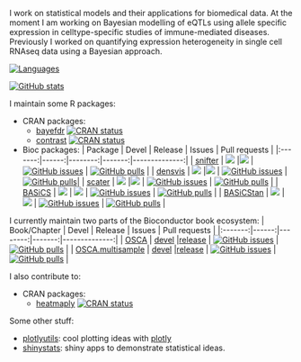 I work on statistical models and their applications for biomedical data.
At the moment I am working on Bayesian modelling of eQTLs using allele
specific expression in celltype-specific studies of immune-mediated diseases.
Previously I worked on quantifying expression heterogeneity in 
single cell RNAseq data using a Bayesian approach.

[![Languages](https://github-readme-stats.vercel.app/api/top-langs?username=Alanocallaghan&layout=compact&hide=tex,html,groovy&theme=radical)](https://github.com/anuraghazra/github-readme-stats)

[![GitHub stats](https://github-readme-stats.vercel.app/api?username=Alanocallaghan&count_private=true&theme=radical)](https://github.com/anuraghazra/github-readme-stats)

I maintain some R packages:
- CRAN packages:
  - [bayefdr](https://cran.r-project.org/web/packages/bayefdr/index.html) [![CRAN
status](https://www.r-pkg.org/badges/version/bayefdr)](https://CRAN.R-project.org/package=bayefdr)
  - [contrast](https://cran.r-project.org/web/packages/contrast/index.html) [![CRAN
status](https://www.r-pkg.org/badges/version/contrast)](https://CRAN.R-project.org/package=contrast)
- Bioc packages:
  | Package | Devel | Release | Issues | Pull requests |
  |:-------:|------:|--------:|-------:|--------------:|
  | [snifter](https://github.com/Alanocallaghan/snifter) | [![](http://bioconductor.org/shields/build/devel/bioc/snifter.svg)](http://bioconductor.org/checkResults/devel/bioc-LATEST/snifter) |[![](http://bioconductor.org/shields/build/release/bioc/snifter.svg)](http://bioconductor.org/checkResults/release/bioc-LATEST/snifter) | [![GitHub issues](https://img.shields.io/github/issues/Alanocallaghan/snifter)](https://github.com/Alanocallaghan/snifter/issues) | [![GitHub pulls](https://img.shields.io/github/issues-pr/Alanocallaghan/snifter)](https://github.com/Alanocallaghan/snifter/pulls) |
  | [densvis](https://github.com/Alanocallaghan/densvis) | [![](http://bioconductor.org/shields/build/devel/bioc/densvis.svg)](http://bioconductor.org/checkResults/devel/bioc-LATEST/densvis) |[![](http://bioconductor.org/shields/build/release/bioc/densvis.svg)](http://bioconductor.org/checkResults/release/bioc-LATEST/densvis) | [![GitHub issues](https://img.shields.io/github/issues/Alanocallaghan/densvis)](https://github.com/Alanocallaghan/densvis/issues) | [![GitHub pulls](https://img.shields.io/github/issues-pr/Alanocallaghan/densvis)](https://github.com/Alanocallaghan/densvis/pulls)|
  | [scater](https://github.com/Alanocallaghan/scater) | [![](http://bioconductor.org/shields/build/devel/bioc/scater.svg)](http://bioconductor.org/checkResults/devel/bioc-LATEST/scater) |[![](http://bioconductor.org/shields/build/release/bioc/scater.svg)](http://bioconductor.org/checkResults/release/bioc-LATEST/scater) | [![GitHub issues](https://img.shields.io/github/issues/Alanocallaghan/scater)](https://github.com/Alanocallaghan/scater/issues) | [![GitHub pulls](https://img.shields.io/github/issues-pr/Alanocallaghan/scater)](https://github.com/Alanocallaghan/scater/pulls) |
  | [BASiCS](https://bioconductor.org/packages/devel/bioc/html/BASiCS.html) | [![](http://bioconductor.org/shields/build/devel/bioc/BASiCS.svg)](http://bioconductor.org/checkResults/devel/bioc-LATEST/BASiCS) | [![](http://bioconductor.org/shields/build/release/bioc/BASiCS.svg)](http://bioconductor.org/checkResults/release/bioc-LATEST/BASiCS) | [![GitHub issues](https://img.shields.io/github/issues/catavallejos/BASiCS)](https://github.com/catavallejos/BASiCS/issues) | [![GitHub pulls](https://img.shields.io/github/issues-pr/catavallejos/BASiCS)](https://github.com/catavallejos/BASiCS/pulls) |
  | [BASiCStan](https://bioconductor.org/packages/devel/bioc/html/BASiCStan.html) | [![](http://bioconductor.org/shields/build/devel/bioc/BASiCStan.svg)](http://bioconductor.org/checkResults/devel/bioc-LATEST/BASiCStan) | [![](http://bioconductor.org/shields/build/release/bioc/BASiCStan.svg)](http://bioconductor.org/checkResults/release/bioc-LATEST/BASiCStan) | [![GitHub issues](https://img.shields.io/github/issues/Alanocallaghan/BASiCStan)](https://github.com/Alanocallaghan/BASiCStan/issues) | [![GitHub pulls](https://img.shields.io/github/issues-pr/Alanocallaghan/BASiCStan)](https://github.com/Alanocallaghan/BASiCStan/pulls) |

I currently maintain two parts of the Bioconductor book ecosystem:
  | Book/Chapter | Devel | Release | Issues | Pull requests |
  |:-------:|------:|--------:|-------:|--------------:|
  | [OSCA](https://github.com/OSCA-source/OSCA) | [devel](http://bioconductor.org/checkResults/devel/books-LATEST/OSCA) |[release](http://bioconductor.org/checkResults/release/books-LATEST/OSCA) | [![GitHub issues](https://img.shields.io/github/issues/OSCA-source/OSCA)](https://github.com/OSCA-source/OSCA/issues) | [![GitHub pulls](https://img.shields.io/github/issues-pr/OSCA-source/OSCA)](https://github.com/OSCA-source/OSCA/pulls) |
  | [OSCA.multisample](https://github.com/OSCA-source/OSCA.multisample) | [devel](http://bioconductor.org/checkResults/devel/books-LATEST/OSCA.multisample) |[release](http://bioconductor.org/checkResults/release/books-LATEST/OSCA.multisample) | [![GitHub issues](https://img.shields.io/github/issues/OSCA-source/OSCA.multisample)](https://github.com/OSCA-source/OSCA.multisample/issues) | [![GitHub pulls](https://img.shields.io/github/issues-pr/OSCA-source/OSCA)](https://github.com/OSCA-source/OSCA.multisample/pulls) |


I also contribute to:
- CRAN packages:
  - [heatmaply](https://cran.r-project.org/web/packages/heatmaply/index.html) [![CRAN
status](https://www.r-pkg.org/badges/version/heatmaply)](https://CRAN.R-project.org/package=heatmaply)

Some other stuff:
- [plotlyutils](https://github.com/Alanocallaghan/plotlyutils): cool plotting ideas with [plotly](https://plotly.com/)
- [shinystats](https://github.com/Alanocallaghan/shinystats): shiny apps to demonstrate statistical ideas.

